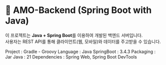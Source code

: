 # 🚀 AMO-Backend (Spring Boot with Java)

이 프로젝트는 **Java + Spring Boot**를 이용하여 개발된 백엔드 서버입니다.  
사용자는 REST API를 통해 클라이언트(웹, 모바일)와 데이터를 주고받을 수 있습니다.

Project : Gradle - Groovy
Language : Java
SpringBoot : 3.4.3
Packaging : Jar
Java : 21
Dependencies : Spring Web, Spring Boot DevTools
